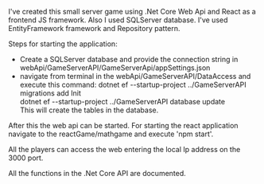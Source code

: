 I've created this small server game using .Net Core Web Api and React as a frontend JS framework. Also I used SQLServer database. 
I've used EntityFramework framework and Repository pattern.

Steps for starting the application:
- Create a SQLServer database and provide the connection string in webApi/GameServerAPI/GameServerApi/appSettings.json
- navigate from terminal in the webApi/GameServerAPI/DataAccess and execute this command:
dotnet ef --startup-project ../GameServerAPI migrations add Init   
dotnet ef --startup-project ../GameServerAPI database update       
This will create the tables in the database.

After this the web api can be started.
For starting the react application navigate to the reactGame/mathgame and execute 'npm start'.

All the players can access the web entering the local Ip address on the 3000 port.

All the functions in the .Net Core API are documented.